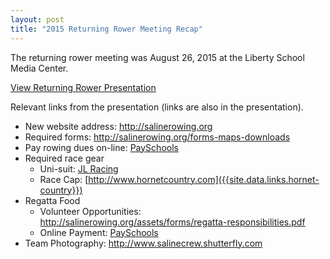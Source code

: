 ```yaml
---
layout: post  
title: "2015 Returning Rower Meeting Recap"
---
```


The returning rower meeting was August 26, 2015 at the Liberty School Media
Center.

[View Returning Rower
Presentation](/assets/forms/2015-returing-rower-meeting.pdf)

Relevant links from the presentation (links are also in the presentation).

-   New website address: <http://salinerowing.org>
-   Required forms: <http://salinerowing.org/forms-maps-downloads>
-   Pay rowing dues on-line: [PaySchools]({{site.data.links.pay-fees}})
-   Required race gear
    -   Uni-suit: [JL Racing]({{site.data.links.jl-racing}})
    -   Race Cap:
        [http://www.hornetcountry.com]({{site.data.links.hornet-country}})
-   Regatta Food
    -   Volunteer Opportunities:
        <http://salinerowing.org/assets/forms/regatta-responsibilities.pdf>
    -   Online Payment: [PaySchools]({{site.data.links.pay-fees}})
-   Team Photography: <http://www.salinecrew.shutterfly.com>

